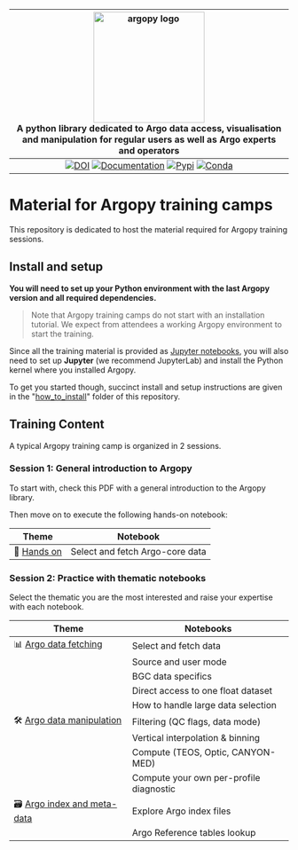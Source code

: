 | <img src="https://raw.githubusercontent.com/euroargodev/argopy/master/docs/_static/argopy_logo_long.png" alt="argopy logo" width="200"/><br>A python library dedicated to Argo data access, visualisation and manipulation for regular users as well as Argo experts and operators | 
|:----------------------------------------------------------------------------------------------------------------------------------------------------------------------------------------------------------------------------------------------------------------------------------:|
|                                                                     [![DOI][joss-badge]][joss-link] [![Documentation][rtd-badge]][rtd-link] [![Pypi][pip-badge]][pip-link] [![Conda][conda-badge]][conda-link]                                                                     |

[joss-badge]: https://img.shields.io/badge/DOI-10.21105%2Fjoss.02425-brightgreen
[joss-link]: https://dx.doi.org/10.21105/joss.02425
[ci-badge]: https://github.com/euroargodev/argopy/actions/workflows/pytests.yml/badge.svg
[cov-badge]: https://codecov.io/gh/euroargodev/argopy/branch/master/graph/badge.svg
[cov-link]: https://codecov.io/gh/euroargodev/argopy
[rtd-badge]: https://img.shields.io/readthedocs/argopy?logo=readthedocs
[rtd-link]: https://argopy.readthedocs.io/en/latest/?badge=latest
[pip-badge]: https://img.shields.io/pypi/v/argopy
[pip-link]: https://pypi.org/project/argopy/
[conda-badge]: https://img.shields.io/conda/vn/conda-forge/argopy?logo=anaconda
[conda-link]: https://anaconda.org/conda-forge/argopy
[ossf-badge]: https://www.bestpractices.dev/projects/5939/badge
[ossf-link]: https://www.bestpractices.dev/projects/5939

# Material for Argopy training camps

This repository is dedicated to host the material required for Argopy training sessions.

## Install and setup

**You will need to set up your Python environment with the last Argopy version and all required dependencies.**

> Note that Argopy training camps do not start with an installation tutorial. We expect from attendees a working Argopy environment to start the training.

Since all the training material is provided as [Jupyter notebooks](https://jupyter.org/install), you will also need to set up **Jupyter** (we recommend JupyterLab) and install the Python kernel where you installed Argopy.

To get you started though, succinct install and setup instructions are given in the "[how_to_install](./how_to_install)" folder of this repository.

## Training Content

A typical Argopy training camp is organized in 2 sessions.

### Session 1: General introduction to Argopy

To start with, check this PDF with a general introduction to the Argopy library.

Then move on to execute the following hands-on notebook:

| Theme                             | Notebook                                             | 
|-----------------------------------|------------------------------------------------------|
| 🚀 [Hands on](notebooks/hands-on) | Select and fetch Argo-core data |

### Session 2: Practice with thematic notebooks

Select the thematic you are the most interested and raise your expertise with each notebook.

| Theme                                                            | Notebooks                               |
|------------------------------------------------------------------|-----------------------------------------|
| 📊 [Argo data fetching](./notebooks/argo-data-fetching)          | Select and fetch data                   |
|                                                                  | Source and user mode                    |
|                                                                  | BGC data specifics                      |
|                                                                  | Direct access to one float dataset      |
|                                                                  | How to handle large data selection      |
| 🛠️ [Argo data manipulation](./notebooks/argo-data-manipulation) | Filtering (QC flags, data mode)         |
|                                                                  | Vertical interpolation & binning        |
|                                                                  | Compute (TEOS, Optic, CANYON-MED)       |
|                                                                  | Compute your own per-profile diagnostic |
| 🗃️ [Argo index and meta-data](./notebooks/argo-index-meta-data) | Explore Argo index files                |
|                                                                  | Argo Reference tables lookup            |



